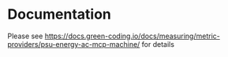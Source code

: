 # Documentation

Please see https://docs.green-coding.io/docs/measuring/metric-providers/psu-energy-ac-mcp-machine/ for details